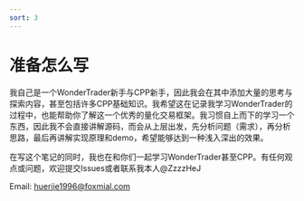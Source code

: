 ```yaml
---
sort: 3
---
```


# 准备怎么写

我自己是一个WonderTrader新手与CPP新手，因此我会在其中添加大量的思考与探索内容，甚至包括许多CPP基础知识。我希望这在记录我学习WonderTrader的过程中，也能帮助你了解这一个优秀的量化交易框架。我习惯自上而下的学习一个东西，因此我不会直接讲解源码，而会从上层出发，先分析问题（需求），再分析思路，最后再讲解实现原理和demo，希望能够达到一种浅入深出的效果。

在写这个笔记的同时，我也在和你们一起学习WonderTrader甚至CPP。有任何观点或问题，欢迎提交Issues或者联系我本人@ZzzzHeJ

Email: [huerjie1996@foxmial.com](huerjie1996@foxmial.com)